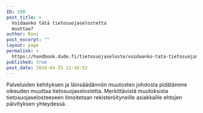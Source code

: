 ```yaml
---
ID: 290
post_title: >
  Voidaanko tätä tietosuojaselostetta
  muuttaa?
author: Roni
post_excerpt: ""
layout: page
permalink: >
  https://handbook.dude.fi/tietosuojaseloste/voidaanko-tata-tietosuojaselostetta-muuttaa
published: true
post_date: 2018-04-25 11:16:52
---
```

<p class="P28">Palveluiden kehityksen ja läinsäädännön muutosten johdosta pidätämme oikeuden muuttaa tietosuojaselostetta. Merkittävistä muutoksista tietosuojaselosteeseen ilmoitetaan rekisteröityneille asiakkaille ehtojen päivityksen yhteydessä.</p>